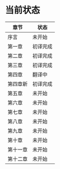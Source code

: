 # 当前状态

|  章节   | 状态  |
|  ----  | ----  |
| 序言  | 未开始 |
| 第一章  | 初译完成 |
| 第二章  | 初译完成 |
| 第三章  | 初译完成 |
| 第四章  | 翻译中 |
| 第四章新  | 初译完成 |
| 第五章  | 未开始 |
| 第六章  | 未开始 |
| 第七章  | 未开始 |
| 第八章  | 未开始 |
| 第九章  | 未开始 |
| 第十章  | 未开始 |
| 第十一章  | 未开始 |
| 第十二章  | 未开始 |
